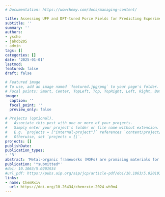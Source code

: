 ```yaml
---
# Documentation: https://wowchemy.com/docs/managing-content/

title: Assessing UFF and DFT-tuned Force Fields for Predicting Experimental Isotherms of MOFs
subtitle: ''
summary: ''
authors:
- yscho
- jakob205
- admin
tags: []
categories: []
date: '2025-01-01'
lastmod: 
featured: false
draft: false

# Featured image
# To use, add an image named `featured.jpg/png` to your page's folder.
# Focal points: Smart, Center, TopLeft, Top, TopRight, Left, Right, BottomLeft, Bottom, BottomRight.
image:
  caption: ''
  focal_point: ''
  preview_only: false

# Projects (optional).
#   Associate this post with one or more of your projects.
#   Simply enter your project's folder or file name without extension.
#   E.g. `projects = ["internal-project"]` references `content/project/deep-learning/index.md`.
#   Otherwise, set `projects = []`.
projects: []
publishDate: 
publication_types:
- '3'
abstract: 'Metal-organic frameworks (MOFs) are promising materials for gas storage and separation applications due to their high tunability and porosity. The rational design of MOFs relies on accurate computational modeling, with grand canonical Monte Carlo (GCMC) simulations frequently employed to model gas uptake. In GCMC simulations, interatomic interactions are typically described using force fields, but no single existing force field can fully capture the diverse chemical environments present in MOFs. Refining force field parameters using density functional theory (DFT) provides a more accurate, ab initio-level description of interatomic interactions. In this study, we evaluate the predictive power of the widely used Universal Force Field (UFF) by comparing its predictions with experimental isotherms for four representative adsorbates, H2, CO2, C2H4, and C2H6, across 379 isotherms from 142 MOFs. The results show that UFF consistently overestimates gas uptake in GCMC simulations. To provide a customized force field for each MOF, we present a practical scheme for fitting force field parameters to DFT-calculated energies for a large set of MOFs. The refined force field successfully reproduces the DFT-calculated interaction energy, effectively correcting UFF’s overestimation of interatomic repulsion. However, because UFF overestimates gas uptake, and the refined force field reduces repulsion further, this refinement amplifies the overestimation. Our analysis suggests that structural defects and atomic motion in MOFs, typically neglected in GCMC simulations, should be addressed to improve agreement of gas adsorption prediction with experiments.'
publication: '*submitted*'
#doi: 10.1063/5.0201934
#url_pdf: https://pubs.aip.org/aip/jcp/article-pdf/doi/10.1063/5.0201934/19883122/154101_1_5.0201934.pdf
links:
- name: ChemRxiv
  url: https://doi.org/10.26434/chemrxiv-2024-wh9m4
---
```

